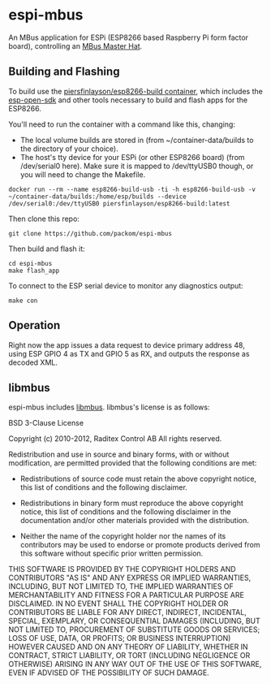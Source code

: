 # espi-mbus

An MBus application for ESPi (ESP8266 based Raspberry Pi form factor board), controlling an [MBus Master Hat](https://www.packom.net/m-bus-master-hat/).

## Building and Flashing

To build use the [piersfinlayson/esp8266-build container](https://hub.docker.com/r/piersfinlayson/esp8266-build), which includes the [esp-open-sdk](https://github.com/pfalcon/esp-open-sdk) and other tools necessary to build and flash apps for the ESP8266.

You'll need to run the container with a command like this, changing:
* The local volume builds are stored in (from ~/container-data/builds to the directory of your choice).
* The host's tty device for your ESPi (or other ESP8266 board) (from /dev/serial0 here).  Make sure it is mapped to /dev/ttyUSB0 though, or you will need to change the Makefile.

```
docker run --rm --name esp8266-build-usb -ti -h esp8266-build-usb -v ~/container-data/builds:/home/esp/builds --device /dev/serial0:/dev/ttyUSB0 piersfinlayson/esp8266-build:latest
```

Then clone this repo:

```
git clone https://github.com/packom/espi-mbus
```

Then build and flash it:

```
cd espi-mbus
make flash_app
```

To connect to the ESP serial device to monitor any diagnostics output:

```
make con
```

## Operation

Right now the app issues a data request to device primary address 48, using ESP GPIO 4 as TX and GPIO 5 as RX, and outputs the response as decoded XML.

## libmbus

espi-mbus includes [libmbus](https://github.com/rscada/libmbus).  libmbus's license is as follows:

BSD 3-Clause License

Copyright (c) 2010-2012, Raditex Control AB
All rights reserved.

Redistribution and use in source and binary forms, with or without
modification, are permitted provided that the following conditions are met:

* Redistributions of source code must retain the above copyright notice, this
  list of conditions and the following disclaimer.

* Redistributions in binary form must reproduce the above copyright notice,
  this list of conditions and the following disclaimer in the documentation
  and/or other materials provided with the distribution.

* Neither the name of the copyright holder nor the names of its
  contributors may be used to endorse or promote products derived from
  this software without specific prior written permission.

THIS SOFTWARE IS PROVIDED BY THE COPYRIGHT HOLDERS AND CONTRIBUTORS "AS IS"
AND ANY EXPRESS OR IMPLIED WARRANTIES, INCLUDING, BUT NOT LIMITED TO, THE
IMPLIED WARRANTIES OF MERCHANTABILITY AND FITNESS FOR A PARTICULAR PURPOSE ARE
DISCLAIMED. IN NO EVENT SHALL THE COPYRIGHT HOLDER OR CONTRIBUTORS BE LIABLE
FOR ANY DIRECT, INDIRECT, INCIDENTAL, SPECIAL, EXEMPLARY, OR CONSEQUENTIAL
DAMAGES (INCLUDING, BUT NOT LIMITED TO, PROCUREMENT OF SUBSTITUTE GOODS OR
SERVICES; LOSS OF USE, DATA, OR PROFITS; OR BUSINESS INTERRUPTION) HOWEVER
CAUSED AND ON ANY THEORY OF LIABILITY, WHETHER IN CONTRACT, STRICT LIABILITY,
OR TORT (INCLUDING NEGLIGENCE OR OTHERWISE) ARISING IN ANY WAY OUT OF THE USE
OF THIS SOFTWARE, EVEN IF ADVISED OF THE POSSIBILITY OF SUCH DAMAGE.